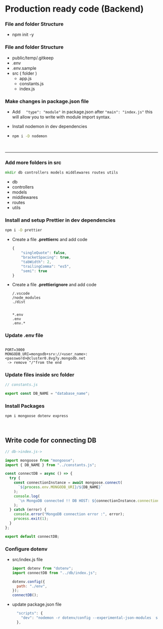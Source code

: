 # Production ready code (Backend)

### File and folder Structure

- npm init -y

### File and folder Structure

- public/temp/.gitkeep
- .env
- .env.sample
- src ( folder )
  - app.js
  - constants.js
  - index.js

### Make changes in package.json file

- Add `  "type": "module"` in package.json after `"main": "index.js"` this will allow you to write with module import syntax.

- Install nodemon in dev dependencies

- ```cmd
  npm i -D nodemon
  ```

<br>
<hr>

### Add more folders in src

```cmd
mkdir db controllers models middlewares routes utils
```

- db
- controllers
- models
- middlewares
- routes
- utils

### Install and setup <b> Prettier </b> in dev dependencies

```cmd
npm i -D prettier
```

- Create a file <b>.prettierrc</b> and add code

  ```javascript
  {
      "singleQuote": false,
      "bracketSpacing": true,
      "tabWidth": 2,
      "trailingComma": "es5",
      "semi": true
  }
  ```

- Create a file <b>.prettierignore</b> and add code

  ```text
  /.vscode
  /node_modules
  ./dist


  *.env
  .env
  .env.*
  ```

### Update .env file

```.env

PORT=3000
MONGODB_URI=mongodb+srv://<user_name>:<password>@cluster0.8vg7y.mongodb.net
 -> remove "/"from the end
```

### Update files inside src folder

```JavaScript
// constants.js

export const DB_NAME = "database_name";
```

### Install Packages

```cmd
npm i mongoose dotenv express
```

<br>

## Write code for connecting DB

```javascript
// db->index.js->

import mongoose from "mongoose";
import { DB_NAME } from "../constants.js";

const connectDB = async () => {
  try {
    const connectionInstance = await mongoose.connect(
      `${process.env.MONGODB_URI}/${DB_NAME}`
    );
    console.log(
      `\n MongoDB connected !! DB HOST: ${connectionInstance.connection.host}`
    );
  } catch (error) {
    console.error("MongoDB connection error :", error);
    process.exit(1);
  }
};

export default connectDB;
```

### Configure dotenv

- src/index.js file

  ```javascript
  import dotenv from "dotenv";
  import connectDB from "../db/index.js";

  dotenv.config({
    path: "./env",
  });
  connectDB();
  ```

- update package.json file
  ```javascript
    "scripts": {
      "dev": "nodemon -r dotenv/config --experimental-json-modules  src/index.js"
    },
  ```
